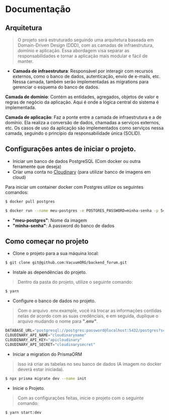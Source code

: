 # Documentação
## Arquitetura
> O projeto será estruturado seguindo uma arquitetura baseada em Domain-Driven Design (DDD), com as camadas de infraestrutura, domínio e aplicação. Essa abordagem visa separar as responsabilidades e tornar a aplicação mais modular e fácil de manter.

- **Camada de infraestrutura**: Responsável por interagir com recursos externos, como o banco de dados, autenticação, envio de e-mails, etc. Nessa camada, também serão implementadas as migrations para gerenciar o esquema do banco de dados.

**Camada de domínio**: Contém as entidades, agregados, objetos de valor e regras de negócio da aplicação. Aqui é onde a lógica central do sistema é implementada.

**Camada de aplicação**: Faz a ponte entre a camada de infraestrutura e a de domínio. Ela realiza a conversão de dados, chamadas a serviços externos, etc. Os casos de uso da aplicação são implementados como serviços nessa camada, seguindo o princípio da responsabilidade única (SOLID).

## Configurações antes de iniciar o projeto.
- Iniciar um banco de dados PostgreSQL (Com docker ou outra ferramente que deseja)
- Criar uma conta no [Cloudinary](https://cloudinary.com) (para utilizar banco de imagens em cloud)

Para iniciar um container docker com Postgres utilize os seguintes comandos:
```zsh
$ docker pull postgres
```
```zsh
$ docker run --name meu-postgres -e POSTGRES_PASSWORD=minha-senha -p 5432:5432 -d postgres
```
- **"meu-postgres"**: Nome da imagem
- **"minha-senha"**: A password do banco de dados

## Como começar no projeto

- Clone o projeto para a sua máquina local:
```bash
$ git clone git@github.com:VacuumORG/backend_forum.git
```

- Instale as dependências do projeto.
> Dentro da pasta do projeto, utilize o seguinte comando:
```bash
$ yarn
```

- Configure o banco de dados no projeto.
> Com o arquivo .env.example, você irá trocar as informações contidas nelas de acordo com as suas credênciais, e em seguida, duplique o arquivo mudando o nome para
**".env"**.

```ts
DATABASE_URL="postgresql://postgres:password@localhost:5432/postgres?schema=public" // O usuário "postgres" é o padrão do banco de dados, assim como o banco de dados principal.
CLOUDINARY_API_NAME="cloudinaryname"
CLOUDINARY_API_KEY="apicloudinary"
CLOUDINARY_API_SECRET="cloudinarysecret"

```

- Iniciar a migration do PrismaORM
> Isso irá criar as tabelas no seu banco de dados (A imagem no docker deverá estar iniciada).
```bash
$ npx prisma migrate dev --name init
```

- Inicie o Projeto.
> Com as configurações feitas, inicie o projeto com o seguinte comando:
```bash
$ yarn start:dev
```

